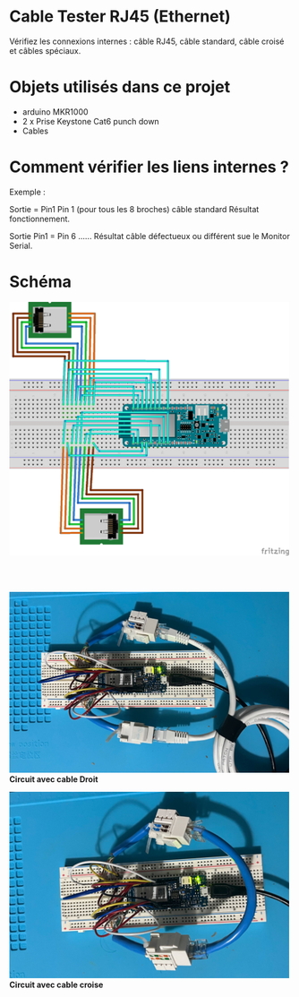 # Cable Tester RJ45 (Ethernet)

Vérifiez les connexions internes : câble RJ45, câble standard, câble croisé et câbles spéciaux.

# Objets utilisés dans ce projet

- arduino MKR1000
- 2 x Prise Keystone Cat6 punch down
- Cables


# Comment vérifier les liens internes ?

Exemple :

Sortie = Pin1 Pin 1 (pour tous les 8 broches) câble standard Résultat fonctionnement.

Sortie Pin1 = Pin 6 ...... Résultat câble défectueux ou différent sue le Monitor Serial.

# Schéma
<p align="left">
  <img src="https://raw.githubusercontent.com/aragrag/TesteurRJ45/master/RJ45_tester.png" width="500" alt="Schéma">
</p>
<br>
<br>
<p align="left">
  <img src="https://github.com/aragrag/TesteurRJ45/blob/master/Circuit_2.jpg" width="500" alt="Circuit avec cable croise">
  <br><b>Circuit avec cable Droit</b>  
</p>

<p align="left">
  <img src="https://github.com/aragrag/TesteurRJ45/blob/master/Circuit_1.jpg" width="500" alt="Circuit avec cable croise">
  <br><b>Circuit avec cable croise</b>
</p>